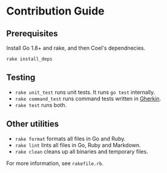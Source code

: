# Contribution Guide

## Prerequisites

Install Go 1.8+ and rake, and then Coel's dependnecies.

```shell
rake install_deps
```

## Testing

- `rake unit_test` runs unit tests. It runs `go test` internally.
- `rake command_test` runs command tests written in
  [Gherkin](https://cucumber.io/docs/reference).
- `rake test` runs both.

## Other utilities

- `rake format` formats all files in Go and Ruby.
- `rake lint` lints all files in Go, Ruby and Markdown.
- `rake clean` cleans up all binaries and temporary files.

For more information, see `rakefile.rb`.
